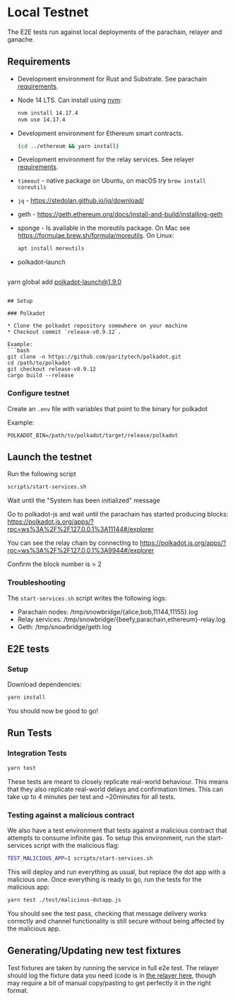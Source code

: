 # Local Testnet

The E2E tests run against local deployments of the parachain, relayer and ganache.

## Requirements

* Development environment for Rust and Substrate. See parachain [requirements](../parachain/README.md#requirements).
* Node 14 LTS. Can install using [nvm](https://github.com/nvm-sh/nvm#installing-and-updating):

  ```bash
  nvm install 14.17.4
  nvm use 14.17.4
  ```

* Development environment for Ethereum smart contracts.

  ```bash
  (cd ../ethereum && yarn install)
  ```

* Development environment for the relay services. See relayer [requirements](../relayer/README.md#development).
* `timeout` - native package on Ubuntu, on macOS try ```brew install coreutils```
* `jq` - https://stedolan.github.io/jq/download/
* geth - https://geth.ethereum.org/docs/install-and-build/installing-geth
* sponge - Is available in the moreutils package. On Mac see https://formulae.brew.sh/formula/moreutils. On Linux:

  ```bash
  apt install moreutils
  ```

* polkadot-launch

  ```bash
yarn global add polkadot-launch@1.9.0
  ```

## Setup

### Polkadot

* Clone the polkadot repository somewhere on your machine
* Checkout commit `release-v0.9.12`.

Example:
```bash
git clone -n https://github.com/paritytech/polkadot.git
cd /path/to/polkadot
git checkout release-v0.9.12
cargo build --release
```

### Configure testnet

Create an `.env` file with variables that point to the binary for polkadot

Example:
```
POLKADOT_BIN=/path/to/polkadot/target/release/polkadot
```

## Launch the testnet

Run the following script
```bash
scripts/start-services.sh
```

Wait until the "System has been initialized" message

Go to polkadot-js and wait until the parachain has started producing blocks:
https://polkadot.js.org/apps/?rpc=ws%3A%2F%2F127.0.0.1%3A11144#/explorer

You can see the relay chain by connecting to https://polkadot.js.org/apps/?rpc=ws%3A%2F%2F127.0.0.1%3A9944#/explorer

Confirm the block number is > 2

### Troubleshooting

The `start-services.sh` script writes the following logs:

- Parachain nodes: /tmp/snowbridge/{alice,bob,11144,11155}.log
- Relay services: /tmp/snowbridge/{beefy,parachain,ethereum}-relay.log
- Geth: /tmp/snowbridge/geth.log

## E2E tests

### Setup

Download dependencies:

```bash
yarn install
```

You should now be good to go!

## Run Tests

### Integration Tests

```bash
yarn test
```

These tests are meant to closely replicate real-world behaviour. This means that they also replicate real-world delays and confirmation times. This can take up to 4 minutes per test and ~20minutes for all tests.

### Testing against a malicious contract
We also have a test environment that tests against a malicious contract that attempts to consume infinite gas. To setup this environment, run the start-services script with the malicious flag:

```bash
TEST_MALICIOUS_APP=1 scripts/start-services.sh
```

This will deploy and run everything as usual, but replace the dot app with a malicious one. Once everything is ready to go, run the tests for the malicious app:

```bash
yarn test ./test/malicious-dotapp.js
```

You should see the test pass, checking that message delivery works correctly and channel functionality is still secure without being affected by the malicious app.


## Generating/Updating new test fixtures

Test fixtures are taken by running the service in full e2e test. The relayer should log the fixture data you need (code is in [the relayer here](../relayer/workers/beefyrelayer/fixture-data-logger.go), though may require a bit of manual copy/pasting to get perfectly it in the right format.
